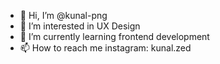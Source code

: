 - 👋 Hi, I’m @kunal-png
- 👀 I’m interested in UX Design
- 🌱 I’m currently learning frontend development
- 📫 How to reach me instagram: kunal.zed

